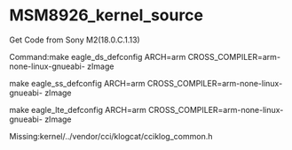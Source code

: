 MSM8926_kernel_source
=====================

Get Code from Sony M2(18.0.C.1.13)

Command:make eagle_ds_defconfig ARCH=arm CROSS_COMPILER=arm-none-linux-gnueabi- zImage

make eagle_ss_defconfig ARCH=arm CROSS_COMPILER=arm-none-linux-gnueabi- zImage



make eagle_lte_defconfig ARCH=arm CROSS_COMPILER=arm-none-linux-gnueabi- zImage

Missing:kernel/../vendor/cci/klogcat/cciklog_common.h


